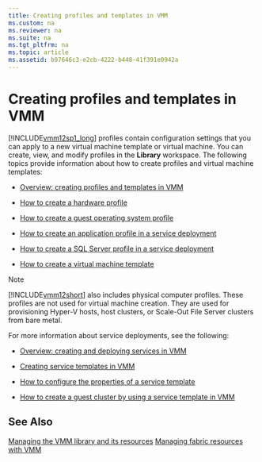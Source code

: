 ```yaml
---
title: Creating profiles and templates in VMM
ms.custom: na
ms.reviewer: na
ms.suite: na
ms.tgt_pltfrm: na
ms.topic: article
ms.assetid: b97646c3-e2cb-4222-b448-41f391e0942a
---
```

# Creating profiles and templates in VMM
[!INCLUDE[vmm12sp1_long](Token/vmm12sp1_long_md.md)] profiles contain configuration settings that you can apply to a new virtual machine template or virtual machine. You can create, view, and modify profiles in the **Library** workspace. The following topics provide information about how to create profiles and virtual machine templates:

-   [Overview: creating profiles and templates in VMM](Overview--creating-profiles-and-templates-in-VMM.md)

-   [How to create a hardware profile](How-to-create-a-hardware-profile.md)

-   [How to create a guest operating system profile](How-to-create-a-guest-operating-system-profile.md)

-   [How to create an application profile in a service deployment](How-to-create-an-application-profile-in-a-service-deployment.md)

-   [How to create a SQL Server profile in a service deployment](How-to-create-a-SQL-Server-profile-in-a-service-deployment.md)

-   [How to create a virtual machine template](How-to-create-a-virtual-machine-template.md)

> [!NOTE]
> [!INCLUDE[vmm12short](Token/vmm12short_md.md)] also includes physical computer profiles. These profiles are not used for virtual machine creation. They are used for provisioning Hyper\-V hosts, host clusters, or Scale\-Out File Server clusters from bare metal.

For more information about service deployments, see the following:

-   [Overview: creating and deploying services in VMM](Overview--creating-and-deploying-services-in-VMM.md)

-   [Creating service templates in VMM](Creating-service-templates-in-VMM.md)

-   [How to configure the properties of a service template](How-to-configure-the-properties-of-a-service-template.md)

-   [How to create a guest cluster by using a service template in VMM](How-to-create-a-guest-cluster-by-using-a-service-template-in-VMM.md)

## See Also
[Managing the VMM library and its resources](Managing-the-VMM-library-and-its-resources.md)
[Managing fabric resources with VMM](Managing-fabric-resources-with-VMM.md)


